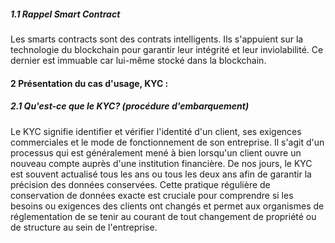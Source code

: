 ##### 1.1 Rappel Smart Contract
Les smarts contracts sont des contrats intelligents. Ils s'appuient sur la technologie du blockchain pour garantir leur intégrité et leur inviolabilité. Ce dernier est immuable car lui-même stocké dans la blockchain. 

#### 2 Présentation du cas d'usage, KYC :
##### 2.1 Qu'est-ce que le KYC? (procédure d'embarquement)
Le KYC signifie identifier et vérifier l'identité d'un client, ses exigences commerciales et le mode de fonctionnement de son entreprise. Il s'agit d'un processus qui est généralement mené à bien lorsqu'un client ouvre un nouveau compte auprès d'une institution financière. De nos jours, le KYC est souvent actualisé tous les ans ou tous les deux ans afin de garantir la précision des données conservées. Cette pratique régulière de conservation de données exacte est cruciale pour comprendre si les besoins ou exigences des clients ont changés et permet aux organismes  de réglementation de se tenir au courant de tout changement de propriété ou de structure au sein de l'entreprise.
